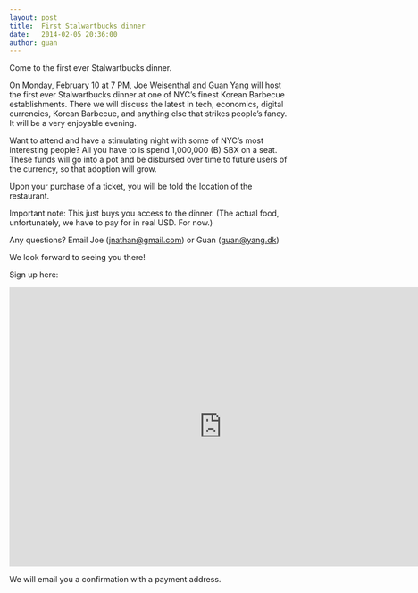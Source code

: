 ```yaml
---
layout: post
title:  First Stalwartbucks dinner
date:   2014-02-05 20:36:00
author: guan
---
```


Come to the first ever Stalwartbucks dinner.

On Monday, February 10 at 7 PM, Joe Weisenthal and Guan Yang will host the first ever Stalwartbucks dinner at one of NYC’s finest Korean Barbecue establishments. There we will discuss the latest in tech, economics, digital currencies, Korean Barbecue, and anything else that strikes people’s fancy. It will be a very enjoyable evening.

Want to attend and have a stimulating night with some of NYC’s most interesting people? All you have to is spend 1,000,000 (B) SBX on a seat. These funds will go into a pot and be disbursed over time to future users of the currency, so that adoption will grow.

Upon your purchase of a ticket, you will be told the location of the restaurant.

Important note: This just buys you access to the dinner. (The actual food, unfortunately, we have to pay for in real USD. For now.)

Any questions? Email Joe (jnathan@gmail.com) or Guan (guan@yang.dk)

We look forward to seeing you there!

Sign up here:

<iframe src="https://docs.google.com/forms/d/1-4cEBMN0A3yd_7ZF4xF0PLiCLkVTEaOSTY9RT-hzpX0/viewform?embedded=true" width="760" height="500" frameborder="0" marginheight="0" marginwidth="0">Loading...</iframe>

We will email you a confirmation with a payment address.
